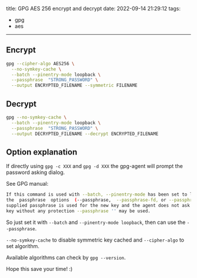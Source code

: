 title: GPG AES 256 encrypt and decrypt
date: 2022-09-14 21:29:12
tags:
- gpg
- aes
---

## Encrypt

```bash
gpg --cipher-algo AES256 \
  --no-symkey-cache \
  --batch --pinentry-mode loopback \
  --passphrase  "STRONG_PASSWORD" \
  --output ENCRYPTED_FILENAME --symmetric FILENAME

```

## Decrypt

```bash
gpg --no-symkey-cache \
  --batch --pinentry-mode loopback \
  --passphrase  "STRONG_PASSWORD" \
  --output DECRYPTED_FILENAME --decrypt ENCRYPTED_FILENAME
```

## Option explanation

If directly using `gpg -c XXX` and `gpg -d XXX` the gpg-agent will prompt the password asking dialog.

See GPG manual:

```bash
If this command is used with --batch, --pinentry-mode has been set to loopback,  and  one  of
the  passphrase  options  (--passphrase,  --passphrase-fd, or --passphrase-file) is used, the
supplied passphrase is used for the new key and the agent does not ask for it.  To  create  a
key without any protection --passphrase '' may be used.
```

So just set it with `--batch` and `--pinentry-mode loopback`, then can use the `--passphrase`.

`--no-symkey-cache` to disable symmetric key cached and `--cipher-algo` to set algorithm.

Available algorithms can check by `gpg --version`.

Hope this save your time! :)
